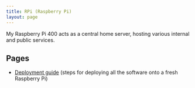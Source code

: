 ```yaml
---
title: RPi (Raspberry Pi)
layout: page
---
```


My Raspberry Pi 400 acts as a central home server, hosting various internal and public services.

## Pages

- [Deployment guide](./deployment-guide.md) (steps for deploying all the software onto a fresh Raspberry Pi)